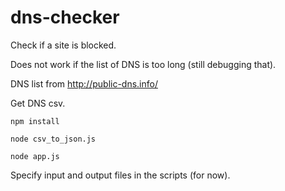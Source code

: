 # dns-checker

Check if a site is blocked.

Does not work if the list of DNS is too long (still debugging that).

DNS list from http://public-dns.info/

Get DNS csv.

`npm install`

`node csv_to_json.js`

`node app.js`

Specify input and output files in the scripts (for now).